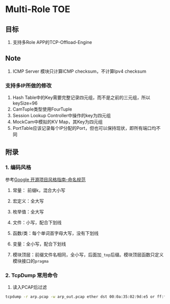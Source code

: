 # Multi-Role TOE

## 目标

1. 支持多Role APP的TCP-Offload-Engine

## Note
1. ICMP Server 模块只计算ICMP checksum，不计算Ipv4 checksum

### 支持多IP所做的修改
1. Hash Table中的Key需要完整记录四元组，而不是之前的三元组，所以keySize=96
2. CamTuple类型使用FourTuple
2. Session Lookup Controller中操作的key为四元组
3. MockCam中模拟的KV Map，其Key为四元组
4. PortTable应该记录每个IP分配的Port，但也可以保持现状，即所有端口均不同
## 附录
### 1. 编码风格
参考[Google 开源项目风格指南-命名规范](https://zh-google-styleguide.readthedocs.io/en/latest/google-cpp-styleguide/naming/#macro-names)
1. 常量： 前缀k，混合大小写 
2. 宏定义：全大写
3. 枚举值：全大写
4. 文件：小写，配合下划线
5. 函数/类：每个单词首字母大写，没有下划线
6. 变量：全小写，配合下划线

7. 模块顶层：前缀文件名相同，全小写，后面加`_top`后缀。模块顶层函数只定义模块接口的`pragma`

### 2. TcpDump 常用命令
1. 读入PCAP后过滤
```bash
tcpdump -r arp.pcap -w arp_out.pcap ether dst 00:0a:35:02:9d:e5 or ff:ff:ff:ff:ff:ff
```